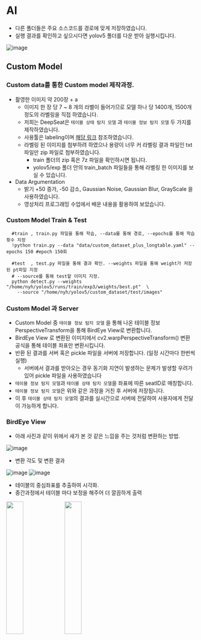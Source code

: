 # AI
- 다른 폴더들은 주요 소스코드를 경로에 맞게 저장하였습니다.
- 실행 결과를 확인하고 싶으시다면 yolov5 폴더를 다운 받아 실행시킵니다.

![image](https://user-images.githubusercontent.com/38518648/170577833-d0bdf1df-5deb-48cc-9303-9845848b6e2b.png)


## Custom Model
### Custom data를 통한 Custom model 제작과정.
  - 촬영한 이미지 약 200장 + a
    - 이미지 한 장 당 7 ~ 8 개의 라벨이 들어가므로 모델 하나 당 1400개, 1500개 정도의 라벨링을 직접 하였습니다.
    - 저희는 DeepSeat은 `테이블 상태 탐지 모델` 과 `테이블 정보 탐지 모델` 두 가지를 제작하였습니다.
    - 사용툴은 labeling이며 [해당 링크](https://github.com/tzutalin/labelImg) 참조하였습니다.
    - 라벨링 된 이미지를 첨부하려 하였으나 용량이 너무 커 라벨링 결과 파일인 txt 파일만 zip 파일로 첨부하였습니다.
      - train 폴더의 zip 혹은 7z 파일을 확인하시면 됩니다. 
      - yolov5/exp 폴더 안의 train_batch 파일들을 통해 라벨링 한 이미지를 보실 수 있습니다.
  - Data Argumentation
    - 밝기 +50 증가, -50 감소, Gaussian Noise, Gaussian Blur, GrayScale 을 사용하였습니다.
    - 영상처리 프로그래밍 수업에서 배운 내용을 활용하여 보았습니다.

### Custom Model Train & Test

``` python:
  #train , train.py 파일을 통해 학습, --data를 통해 경로, --epochs를 통해 학습 횟수 지정
  !python train.py --data "data/custom_dataset_plus_longtable.yaml" --epochs 150 #epoch 150회
  
  #test  , test.py 파일을 통해 결과 확인. --weights 파일을 통해 weight가 저장된 pt파일 지정
  # --source를 통해 test할 이미지 지정.
  python detect.py --weights "/home/nyh/yolov5/runs/train/exp3/weights/best.pt"  \
    --source "/home/nyh/yolov5/custom_dataset/test/images"
```

### Custom Model 과 Server
- Custom Model 중 `테이블 정보 탐지 모델` 을 통해 나온 테이블 정보 PerspectiveTransform을 통해 BirdEye View로 변환합니다.
- BirdEye View 로 변환된 이미지에서 cv2.warpPerspectiveTransform() 변환 공식을 통해 테이블 좌표만 변환시킵니다.
- 반환 된 결과를 서버 혹은 pickle 파일을 서버에 저장합니다. (일정 시간마다 한번씩 실행)
  - 서버에서 결과를 받아오는 경우 동기화 지연이 발생하는 문제가 발생할 우려가 있어 pickle 파일을 사용하였습니다 
- `테이블 정보 탐지 모델`과 `테이블 상태 탐지 모델`을 좌표에 따른 seatID로 매칭합니다.
- `테이블 정보 탐지 모델`은 위와 같은 과정을 거친 후 서버에 저장됩니다. 
- 이 후 `테이블 상태 탐지 모델`의 결과를 실시간으로 서버에 전달하여 사용자에게 전달이 가능하게 합니다.

### BirdEye View
- 아래 사진과 같이 위에서 새가  본 것 같은 느낌을 주는 것처럼 변환하는 방법.

![image](https://user-images.githubusercontent.com/38518648/170578016-c379e4ba-6710-48fb-9d28-dc843332d443.png)

- 변환 각도 및 변환 결과

![image](https://user-images.githubusercontent.com/38518648/170578595-c9a3c0c3-4198-4584-8f3c-d938b487dd6d.png)
![image](https://user-images.githubusercontent.com/38518648/170578149-2d7a016c-c1e3-4f70-8ac6-1b3600d0bb88.png)

- 테이블의 중심좌표를 추출하여 시각화. 
 - 중간과정에서 테이블 마다 보정을 해주어 더 깔끔하게 출력

<img width = "30%" src = "https://user-images.githubusercontent.com/38518648/170579135-ebbb5458-ed5a-4188-869e-c0f6e2cb0ed9.png"/> 
<img width = "30%" src = "https://user-images.githubusercontent.com/38518648/170580599-5cff7641-53c8-48eb-b74c-1a800ce344af.png"/> 





